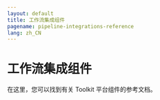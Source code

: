 ```yaml
---
layout: default
title: 工作流集成组件
pagename: pipeline-integrations-reference
lang: zh_CN
---
```


# 工作流集成组件

在这里，您可以找到有关 Toolkit 平台组件的参考文档。
